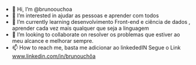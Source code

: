 - 👋 Hi, I’m @brunoouchoa
- 👀 I’m interested in  ajudar as pessoas  e aprender com todos
- 🌱 I’m currently learning desenvolvimento Front-end e ciência de dados , aprender cada vez mais qualquer que seja a linguagem
- 💞️ I’m looking to collaborate on  resolver os problemas que estiver ao meu alcance e melhorar sempre.
- 📫 How to reach me, basta  me adicionar ao linkededIN 
Segue o Link www.linkedin.com/in/brunouchôa

<!---
brunoouchoa/brunoouchoa is a ✨ special ✨ repository because its `README.md` (this file) appears on your GitHub profile.
You can click the Preview link to take a look at your changes.
--->
